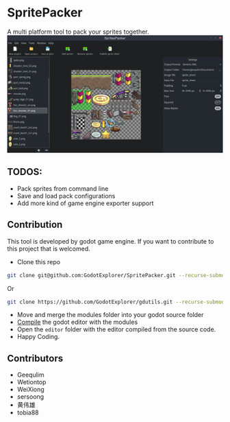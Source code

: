 # SpritePacker
A multi platform tool to pack your sprites together.
![Screenshot](screenshots/screen1.png)

## TODOS:
- Pack sprites from command line
- Save and load pack configurations
- Add more kind of game engine exporter support

## Contribution

This tool is developed by godot game engine. If you want to contribute to this project that is welcomed.

- Clone this repo
```bash
git clone git@github.com:GodotExplorer/SpritePacker.git --recurse-submodules
```
Or
```bash
git clone https://github.com/GodotExplorer/gdutils.git --recurse-submodules
```
- Move and merge the modules folder into your godot source folder
- [Compile](http://docs.godotengine.org/en/3.0/development/compiling/index.html) the godot editor with the modules
- Open the `editor` folder with the editor compiled from the source code.
- Happy Coding.

## Contributors

- Geequlim
- Wetiontop
- WeiXiong
- sersoong
- 黄伟雄
- tobia88